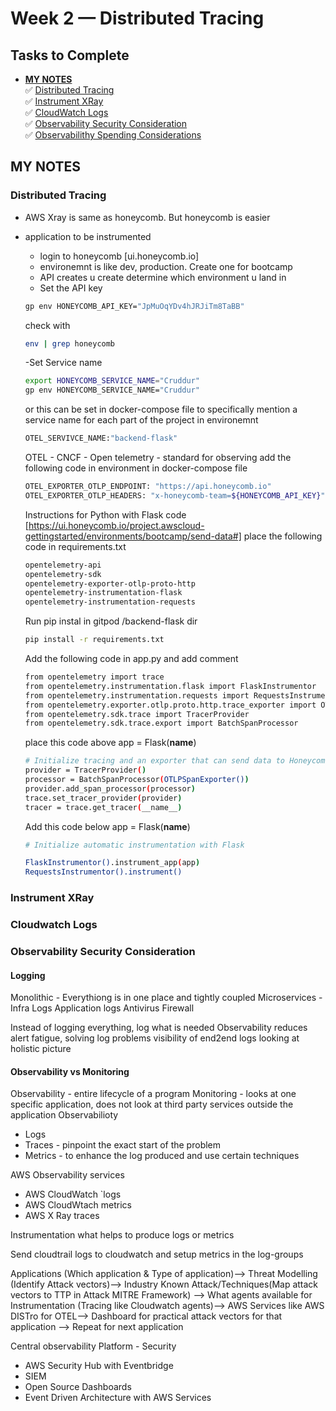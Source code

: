 # Week 2 — Distributed Tracing

## Tasks to Complete
- [**MY NOTES**](#my-notes)<br>
  ✅ [Distributed Tracing](#distributed-tracing)<br>
  ✅ [Instrument XRay](#instrument-xray)<br>
  ✅ [CloudWatch Logs](#cloudwatch-logs)<br>
  ✅ [Observability Security Consideration](#observability-security-considerations)<br>
  ✅ [Observabilithy Spending Considerations](#observability-spending-considerations)<br>
## MY NOTES
### Distributed Tracing
 - AWS Xray is same as honeycomb. But honeycomb is easier
 - application to be instrumented 
   - login to honeycomb [ui.honeycomb.io]
   - environemnt  is like dev, production. Create one for bootcamp
   - API creates u create determine which environment u land in
   - Set the API key 
   ```sh
   gp env HONEYCOMB_API_KEY="JpMuOqYDv4hJRJiTm8TaBB"
   ```
   check with 
   ```sh
   env | grep honeycomb
   ```
   -Set Service name
   ```sh
   export HONEYCOMB_SERVICE_NAME="Cruddur"
   gp env HONEYCOMB_SERVICE_NAME="Cruddur"
   ```
   or this can be set in docker-compose file to specifically mention a service name for each part of the project in environemnt
   ```sh
   OTEL_SERVIVCE_NAME:"backend-flask"
   ```
   OTEL - CNCF - Open telemetry - standard for observing 
   add the following code in environment in docker-compose file
    ```sh
    OTEL_EXPORTER_OTLP_ENDPOINT: "https://api.honeycomb.io"
    OTEL_EXPORTER_OTLP_HEADERS: "x-honeycomb-team=${HONEYCOMB_API_KEY}"
    ```
   Instructions for Python with Flask code [https://ui.honeycomb.io/project.awscloud-gettingstarted/environments/bootcamp/send-data#]
   place the following code in requirements.txt
    ```sh
    opentelemetry-api 
    opentelemetry-sdk 
    opentelemetry-exporter-otlp-proto-http 
    opentelemetry-instrumentation-flask 
    opentelemetry-instrumentation-requests
    ```
  
   Run pip instal in gitpod /backend-flask dir
    ```sh
    pip install -r requirements.txt
    ```
   Add the following code in app.py and add comment 
    ```sh
    from opentelemetry import trace
    from opentelemetry.instrumentation.flask import FlaskInstrumentor
    from opentelemetry.instrumentation.requests import RequestsInstrumentor
    from opentelemetry.exporter.otlp.proto.http.trace_exporter import OTLPSpanExporter
    from opentelemetry.sdk.trace import TracerProvider
    from opentelemetry.sdk.trace.export import BatchSpanProcessor
    ```
  
   place this code above app = Flask(__name__)
    ```sh
    # Initialize tracing and an exporter that can send data to Honeycomb
    provider = TracerProvider()
    processor = BatchSpanProcessor(OTLPSpanExporter())
    provider.add_span_processor(processor)
    trace.set_tracer_provider(provider)
    tracer = trace.get_tracer(__name__)
     ```
     
   Add this code below app = Flask(__name__)
    ```sh
    # Initialize automatic instrumentation with Flask
    
    FlaskInstrumentor().instrument_app(app)
    RequestsInstrumentor().instrument()
    ```
   
    
  
### Instrument XRay

### Cloudwatch Logs

### Observability Security Consideration
#### Logging
Monolithic - Everythiong is in one place and tightly coupled
Microservices - 
Infra Logs
Application logs
Antivirus
Firewall

Instead of logging everything, log what is needed
Observability reduces alert fatigue, solving log problems
visibility of end2end logs
looking at holistic picture
#### Observability vs Monitoring
Observability - entire lifecycle of a program
Monitoring - looks at one specific application, does not look at third party services outside the application
Observabilioty 
  - Logs 
  - Traces - pinpoint the exact start of the problem
  - Metrics - to enhance the log produced and use certain techniques 

AWS Observability services
  - AWS CloudWatch `logs
  - AWS CloudWtach metrics
  - AWS X Ray traces

Instrumentation
what helps to produce logs or metrics


Send cloudtrail logs to cloudwatch and setup metrics in the log-groups


Applications (Which application & Type of application)--> 
      Threat Modelling (Identify Attack vectors)--> 
            Industry Known Attack/Techniques(Map attack vectors to TTP in Attack MITRE Framework) --> 
                  What agents available for Instrumentation (Tracing like Cloudwatch agents)-->
                          AWS Services like AWS DISTro for OTEL-->
                          Dashboard for practical attack vectors for that application -->
                                Repeat for next application
 
 
Central observability Platform - Security
  - AWS Security Hub with Eventbridge
  - SIEM
  - Open Source Dashboards
  - Event Driven Architecture with AWS Services
